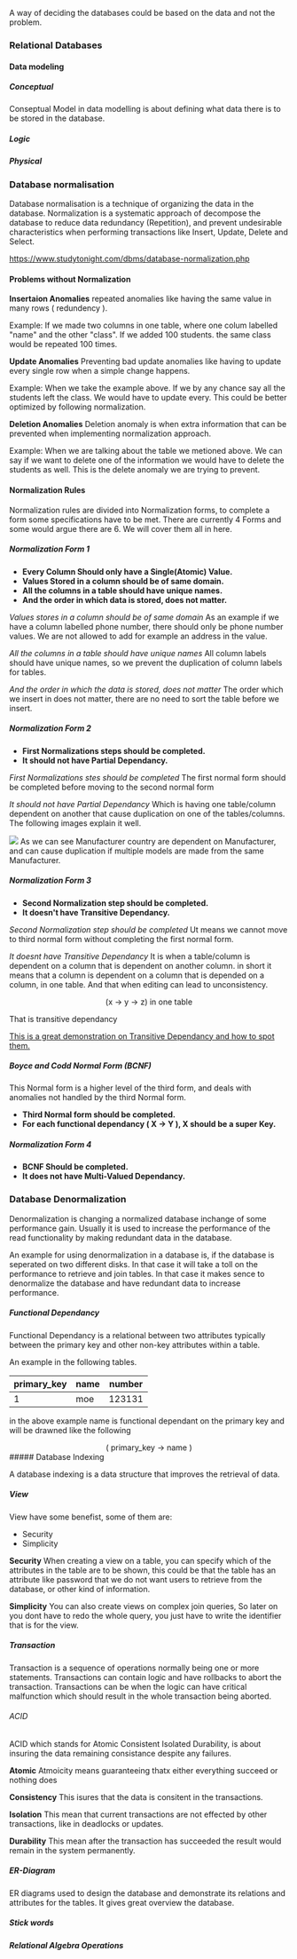 

A way of deciding the databases could be based on the data and not the problem.

### Relational Databases

#### Data modeling
##### Conceptual

Conseptual Model in data modelling is about defining what data there is to be stored in the database. 

##### Logic
##### Physical


### Database normalisation
Database normalisation is a technique of organizing the data in the database. Normalization is a systematic approach of decompose the database to reduce data redundancy (Repetition), and prevent undesirable characteristics when performing transactions like Insert, Update, Delete and Select. 

https://www.studytonight.com/dbms/database-normalization.php

#### Problems without Normalization 

**Insertaion Anomalies**
repeated anomalies like having the same value in many rows ( redundency ).

Example: If we made two columns in one table, where one colum labelled "name" and the other "class". If we added 100 students. the same class would be repeated 100 times. 

**Update Anomalies**
Preventing bad update anomalies like having to update every single row when a simple change happens. 

Example: When we take the example above. If we by any chance say all the students left the class. We would have to update every. This could be better optimized by following normalization.


**Deletion Anomalies**
Deletion anomaly is when extra information that can be prevented when implementing normalization approach. 

Example: When we are talking about the table we metioned above. We can say if we want to delete one of the information we would have to delete the students as well. This is the delete anomaly we are trying to prevent.


#### Normalization Rules
Normalization rules are divided into Normalization forms, to complete a form some specifications have to be met. There are currently 4 Forms and some would argue there are 6. We will cover them all in here.


##### Normalization Form 1
* **Every Column Should only have a Single(Atomic) Value.**
* **Values Stored in a column should be of same domain.**
* **All the columns in a table should have unique names.**
* **And the order in which data is stored, does not matter.**

*Values stores in a column should be of same domain*
As an example if we have a column labelled phone number, there should only be phone number values. We are not allowed to add for example an address in the value. 

*All the columns in a table should have unique names*
All column labels should have unique names, so we prevent the duplication of column labels for tables.

*And the order in which the data is stored, does not matter* 
The order which we insert in does not matter, there are no need to sort the table before we insert. 

##### Normalization Form 2
* **First Normalizations steps should be completed.**
* **It should not have Partial Dependancy.**

*First Normalizations stes should be completed*
The first normal form should be completed before moving to the second normal form

*It should not have Partial Dependancy*
Which is having one table/column dependent on another that cause duplication on one of the tables/columns. The following images explain it well.

<img src="../images/NF2_1.png" />
As we can see Manufacturer country are dependent on Manufacturer, and can cause duplication if multiple models are made from the same Manufacturer. 

##### Normalization Form 3
* **Second Normalization step should be completed.**
* **It doesn't have Transitive Dependancy.**


*Second Normalization step should be completed*
Ut means we cannot move to third normal form without completing the first normal form.

*It doesnt have Transitive Dependancy* 
It is when a table/column is dependent on a column that is dependent on another column. in short it means that a column is dependent on a column that is depended on a column, in one table. And that when editing can lead to unconsistency. 

<center>
	(x -> y -> z) in one table
</center>

That is transitive dependancy

<a href="https://www.youtube.com/watch?v=_K7fcFQowy8" > This is a great demonstration on Transitive Dependancy and how to spot them.</a>  


##### Boyce and Codd Normal Form (BCNF)
This Normal form is a higher level of the third form, and deals with anomalies not handled by the third Normal form. 
* **Third Normal form should be completed.**
* **For each functional dependancy ( X -> Y ), X should be a super Key.**



##### Normalization Form 4
* **BCNF Should be completed.**
* **It does not have Multi-Valued Dependancy.**


### Database Denormalization
Denormalization is changing a normalized database inchange of some performance gain. Usually it is used to increase the performance of the read functionality by making redundant data in the database. 

An example for using denormalization in a database is, if the database is seperated on two different disks. In that case it will take a toll on the performance to retrieve and join tables. In that case it makes sence to denormalize the database and have redundant data to increase performance.

##### Functional Dependancy

Functional Dependancy is a relational between two attributes typically between the primary key and other non-key attributes within a table. 

An example in the following tables.

|primary_key|name|number|
|-|-|-|
|1|moe|123131|

in the above example name is functional dependant on the primary key and will be drawned like the following

<center>
	 ( primary_key -> name )
</center>
##### Database Indexing

A database indexing is a data structure that improves the retrieval of data. 

##### View 

View have some benefist, some of them are:
- Security
- Simplicity

**Security**
When creating a view on a table, you can specify which of the attributes in the table are to be shown, this could be that the table has an attribute like password that we do not want users to retrieve from the database, or other kind of information. 

**Simplicity**
You can also create views on complex join queries, So later on you dont have to redo the whole query, you just have to write the identifier that is for the view.

##### Transaction

Transaction is a sequence of operations normally being one or more statements. Transactions can contain logic and have rollbacks to abort the transaction. Transactions can be when the logic can have critical malfunction which should result in the whole transaction being aborted. 

###### ACID
ACID which stands for Atomic Consistent Isolated Durability, is about insuring the data remaining consistance despite any failures.

**Atomic**
Atmoicity means guaranteeing thatx either everything succeed or nothing does

**Consistency**
This isures that the data is consitent in the transactions.

**Isolation**
This mean that current transactions are not effected by other transactions, like in deadlocks or updates. 

**Durability**
This mean after the transaction has succeeded the result would remain in the system permanently. 

##### ER-Diagram

ER diagrams used to design the database and demonstrate its relations and attributes for the tables. It gives great overview the database.

##### Stick words

##### Relational Algebra Operations


